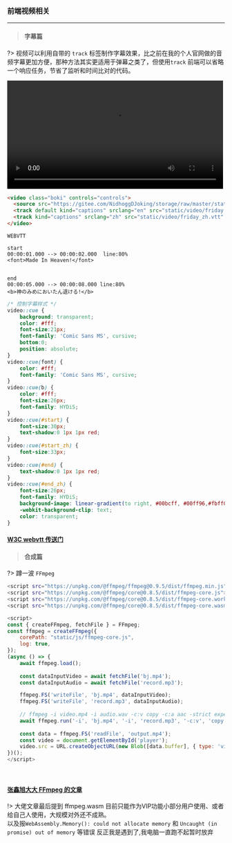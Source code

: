 ### 前端视频相关

---

> #### 字幕篇


?> 视频可以利用自带的 `track` 标签制作字幕效果，比之前在我的个人官网做的音频字幕更加方便，那种方法其实更适用于弹幕之类了，但使用`track` 前端可以省略一个响应任务，节省了监听和时间比对的代码。

<video class="boki" controls="controls">
  <source src="https://gitee.com/NidhoggDJoking/storage/raw/master/static/video/MadeinHeaven.mp4" type="video/mp4" />
  <track default kind="captions" srclang="en" src="static/video/friday.vtt" />
  <track  kind="captions" srclang="zh" src="static/video/friday_zh.vtt" />
  <p>辣鸡浏览器</p>
</video>


```html
<video class="boki" controls="controls">
  <source src="https://gitee.com/NidhoggDJoking/storage/raw/master/static/video/MadeinHeaven.mp4" type="video/mp4" />
  <track default kind="captions" srclang="en" src="static/video/friday.vtt" />
  <track kind="captions" srclang="zh" src="static/video/friday_zh.vtt" />
</video>

```

```WEBVTT
WEBVTT

start
00:00:01.000 --> 00:00:02.000  line:80%
<font>Made In Heaven!</font>


end
00:00:05.000 --> 00:00:08.000 line:80%
<b>神のみめにおいたん退ける!</b>
```

```css
/* 控制字幕样式 */
video::cue {
    background: transparent;
    color: #fff;
    font-size:21px;
    font-family: 'Comic Sans MS', cursive;
    bottom:0;
    position: absolute;
}
video::cue(font) {
    color: #fff;
    font-family: 'Comic Sans MS', cursive;
}
video::cue(b) {
    color: #fff;
    font-size:26px;
    font-family: HYDiS;
}
video::cue(#start) {
    font-size:30px;
    text-shadow:0 1px 1px red;
}
video::cue(#start_zh) {
    font-size:33px;
}
video::cue(#end) {
    text-shadow:0 1px 1px red;
}
video::cue(#end_zh) {
    font-size:26px;
    font-family: HYDiS;
    background-image: linear-gradient(to right, #00bcff, #00ff96,#fbff00,#ff7600);
    -webkit-background-clip: text;
    color: transparent;
}
```

#### [W3C webvtt 传送门](https://w3c.github.io/webvtt/)


> #### 合成篇

?> 蹲一波 `FFmpeg`

```bash
<script src="https://unpkg.com/@ffmpeg/ffmpeg@0.9.5/dist/ffmpeg.min.js"></script>
<script src="https://unpkg.com/@ffmpeg/core@0.8.5/dist/ffmpeg-core.js"></script>
<script src="https://unpkg.com/@ffmpeg/core@0.8.5/dist/ffmpeg-core.worker.js"></script>
<script src="https://unpkg.com/@ffmpeg/core@0.8.5/dist/ffmpeg-core.wasm"></script>
```

```js
<script>
const { createFFmpeg, fetchFile } = FFmpeg;
const ffmpeg = createFFmpeg({
    corePath: "static/js/ffmpeg-core.js",
    log: true,
});
(async () => {
    await ffmpeg.load();
    
    const dataInputVideo = await fetchFile('bj.mp4');
    const dataInputAudio = await fetchFile('record.mp3');

    ffmpeg.FS('writeFile', 'bj.mp4', dataInputVideo);
    ffmpeg.FS('writeFile', 'record.mp3', dataInputAudio);
    
    // ffmpeg -i video.mp4 -i audio.wav -c:v copy -c:a aac -strict experimental -map 0:v:0 -map 1:a:0 output.mp4
    await ffmpeg.run('-i', 'bj.mp4', '-i', 'record.mp3', '-c:v', 'copy', '-c:a', 'aac', '-strict', 'experimental', '-map', '0:v:0', '-map', '1:a:0', 'output.mp4');
    
    const data = ffmpeg.FS('readFile', 'output.mp4');
    const video = document.getElementById('player');
    video.src = URL.createObjectURL(new Blob([data.buffer], { type: 'video/mp4' }));
})();
</script>
```

<br>

#### [张鑫旭大大 FFmpeg 的文章](https://www.zhangxinxu.com/wordpress/2021/03/ffmpeg-wasm-audio-video-merge/)

!>  大佬文章最后提到 ffmpeg.wasm 目前只能作为VIP功能小部分用户使用、或者给自己人使用，大规模对外还不成熟。<br>
以及报`WebAssembly.Memory(): could not allocate memory` 和 `Uncaught (in promise) out of memory` 等错误 反正我是遇到了,我电脑一直跑不起暂时放弃

<style>
.boki{
    width:100%;
    max-width:500px;
}
/* 控制字幕样式 */
video::cue {
    background: transparent;
    color: #fff;
    font-size:21px;
    font-family: 'Comic Sans MS', cursive;
    bottom:0;
    position: absolute;
}
video::cue(font) {
    color: #fff;
    font-family: 'Comic Sans MS', cursive;
}
video::cue(b) {
    color: #fff;
    font-size:26px;
    font-family: HYDiS;
}
video::cue(#start) {
    font-size:30px;
}
video::cue(#start_zh) {
    font-size:30px;
    text-shadow:0 1px 1px red;
}
video::cue(#end) {
    text-shadow:0 1px 1px red;
}
video::cue(#end_zh) {
    font-size:26px;
    font-family: HYDiS;
    background-image: linear-gradient(to right, #00bcff, #00ff96,#fbff00,#ff7600);
    -webkit-background-clip: text;
    color: transparent;
}
</style>
